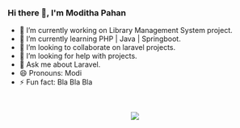 ### Hi there 👋, I'm Moditha Pahan


<!-- **modithapahan/modithapahan** is a ✨ _special_ ✨ repository because its `README.md` (this file) appears on your GitHub profile.

Here are some ideas to get you started: -->

- 🔭 I’m currently working on Library Management System project.
- 🌱 I’m currently learning PHP | Java | Springboot.
- 👯 I’m looking to collaborate on laravel projects.
- 🤔 I’m looking for help with projects.
- 💬 Ask me about Laravel.
- 😄 Pronouns: Modi
- ⚡ Fun fact: Bla Bla Bla
<br />
<div>
  <p align="center">
    <a href="https://skillicons.dev">
      <img src="https://skillicons.dev/icons?i=java,py,php,javascript,html,css,nodejs,express,laravel,react,mysql,firebase,mongodb,linux,postman" />
    </a>
  </p>
</div>
